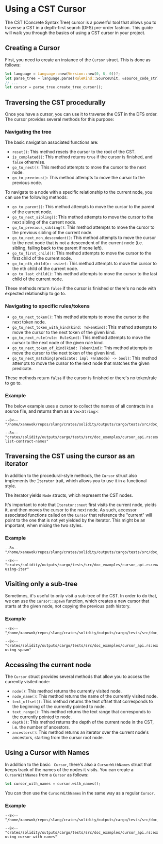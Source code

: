 # Using a CST Cursor

The CST (Concrete Syntax Tree) cursor is a powerful tool that allows you to traverse a CST in a depth-first search (DFS) pre-order fashion.
This guide will walk you through the basics of using a CST cursor in your project.

## Creating a Cursor

First, you need to create an instance of the `Cursor` struct. This is done as follows:

```rust
let language = Language::new(Version::new(0, 8, 0))?;
let parse_tree = language.parse(RuleKind::SourceUnit, &source_code_str);
// ...
let cursor = parse_tree.create_tree_cursor();
```

## Traversing the CST procedurally

Once you have a cursor, you can use it to traverse the CST in the DFS order. The cursor provides several methods for this purpose:

### Navigating the tree

The basic navigation associated functions are:

-   `reset()`: This method resets the cursor to the root of the CST.
-   `is_completed()`: This method returns `true` if the cursor is finished, and `false` otherwise.
-   `go_to_next()`: This method attempts to move the cursor to the next node.
-   `go_to_previous()`: This method attempts to move the cursor to the previous node.

To navigate to a node with a specific relationship to the current node, you can use the following methods:

-   `go_to_parent()`: This method attempts to move the cursor to the parent of the current node.
-   `go_to_next_sibling()`: This method attempts to move the cursor to the next sibling of the current node.
-   `go_to_previous_sibling()`: This method attempts to move the cursor to the previous sibling of the current node.
-   `go_to_next_non_descendent()`: This method attempts to move the cursor to the next node that is not a descendent of the current node (i.e. sibling, falling back to the parent if none left).
-   `go_to_first_child()`: This method attempts to move the cursor to the first child of the current node.
-   `go_to_nth_child(n: usize)`: This method attempts to move the cursor to the nth child of the current node.
-   `go_to_last_child()`: This method attempts to move the cursor to the last child of the current node.

These methods return `false` if the cursor is finished or there's no node with expected relationship to go to.

### Navigating to specific rules/tokens

-   `go_to_next_token()`: This method attempts to move the cursor to the next token node.
-   `go_to_next_token_with_kind(kind: TokenKind)`: This method attempts to move the cursor to the next token of the given kind.
-   `go_to_next_rule(rule: RuleKind)`: This method attempts to move the cursor to the next node of the given rule kind.
-   `go_to_next_token_of_kind(kind: TokenKind)`: This method attempts to move the cursor to the next token of the given kind.
-   `go_to_next_matching(predicate: impl Fn(&Node) -> bool)`: This method attempts to move the cursor to the next node that matches the given predicate.

These methods return `false` if the cursor is finished or there's no token/rule to go to.

### Example

The below example uses a cursor to collect the names of all contracts in a source file, and returns them as a `Vec<String>`:

```solidity title="input.sol"
--8<-- "/home/xanewok/repos/slang/crates/solidity/outputs/cargo/tests/src/doc_examples/cursor_api.sol"
```

```{ .rust }
--8<-- "crates/solidity/outputs/cargo/tests/src/doc_examples/cursor_api.rs:example-list-contract-names"
```

## Traversing the CST using the cursor as an iterator

In addition to the procedural-style methods, the `Cursor` struct also implements the `Iterator` trait, which allows you to use it in a functional style.

The iterator yields `Node` structs, which represent the CST nodes.

It's important to note that `Iterator::next` first visits the current node, yields it, and then moves the cursor to the next node.
As such, accessor associated functions called on the `Cursor` that reference the "current" will point to the one that is not yet yielded by the iterator. This might be an important, when mixing the two styles.

### Example

```solidity title="input.sol"
--8<-- "/home/xanewok/repos/slang/crates/solidity/outputs/cargo/tests/src/doc_examples/cursor_api.sol"
```

```{ .rust }
--8<-- "crates/solidity/outputs/cargo/tests/src/doc_examples/cursor_api.rs:example-using-iter"
```

## Visiting only a sub-tree

Sometimes, it's useful to only visit a sub-tree of the CST. In order to do that, we can use the `Cursor::spawn` function,
which creates a new cursor that starts at the given node, not copying the previous path history.

### Example

```solidity title="input.sol"
--8<-- "/home/xanewok/repos/slang/crates/solidity/outputs/cargo/tests/src/doc_examples/cursor_api.sol"
```

```{ .rust }
--8<-- "crates/solidity/outputs/cargo/tests/src/doc_examples/cursor_api.rs:example-using-spawn"
```

## Accessing the current node

The `Cursor` struct provides several methods that allow you to access the currently visited node:

-   `node()`: This method returns the currently visited node.
-   `node_name()`: This method returns the name of the currently visited node.
-   `text_offset()`: This method returns the text offset that corresponds to the beginning of the currently pointed to node.
-   `text_range()`: This method returns the text range that corresponds to the currently pointed to node.
-   `depth()`: This method returns the depth of the current node in the CST, i.e. the number of ancestors.
-   `ancestors()`: This method returns an iterator over the current node's ancestors, starting from the cursor root node.

## Using a Cursor with Names

In addition to the basic ` Cursor`, there's also a `CursorWithNames` struct that keeps track of the names of the nodes it visits. You can create a `CursorWithNames` from a `Cursor` as follows:

```rust
let cursor_with_names = cursor.with_names();
```

You can then use the `CursorWithNames` in the same way as a regular `Cursor`.

### Example

```solidity title="input.sol"
--8<-- "/home/xanewok/repos/slang/crates/solidity/outputs/cargo/tests/src/doc_examples/cursor_api.sol"
```

```{ .rust }
--8<-- "crates/solidity/outputs/cargo/tests/src/doc_examples/cursor_api.rs:example-using-cursor-with-names"
```
